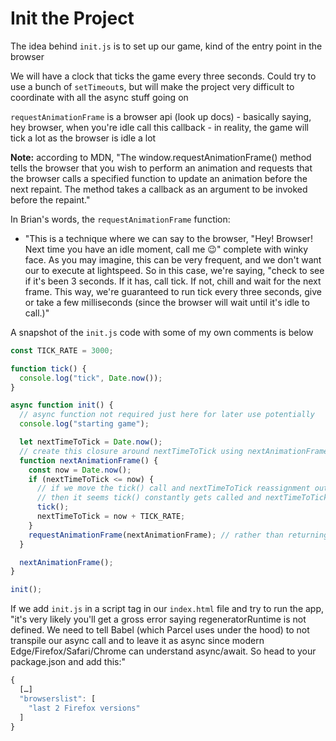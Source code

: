 # Init the Project

The idea behind `init.js` is to set up our game, kind of the entry point in the browser

We will have a clock that ticks the game every three seconds. Could try to use a bunch of `setTimeout`s, but will make the project very difficult to coordinate with all the async stuff going on

`requestAnimationFrame` is a browser api (look up docs) - basically saying, hey browser, when you're idle call this callback - in reality, the game will tick a lot as the browser is idle a lot

**Note:** according to MDN, "The window.requestAnimationFrame() method tells the browser that you wish to perform an animation and requests that the browser calls a specified function to update an animation before the next repaint. The method takes a callback as an argument to be invoked before the repaint."

In Brian's words, the `requestAnimationFrame` function:

- "This is a technique where we can say to the browser, "Hey! Browser! Next time you have an idle moment, call me 😉" complete with winky face. As you may imagine, this can be very frequent, and we don't want our to execute at lightspeed. So in this case, we're saying, "check to see if it's been 3 seconds. If it has, call tick. If not, chill and wait for the next frame. This way, we're guaranteed to run tick every three seconds, give or take a few milliseconds (since the browser will wait until it's idle to call.)"

A snapshot of the `init.js` code with some of my own comments is below

```js
const TICK_RATE = 3000;

function tick() {
  console.log("tick", Date.now());
}

async function init() {
  // async function not required just here for later use potentially
  console.log("starting game");

  let nextTimeToTick = Date.now();
  // create this closure around nextTimeToTick using nextAnimationFrame so that nextTimeToTick is still available to be updated
  function nextAnimationFrame() {
    const now = Date.now();
    if (nextTimeToTick <= now) {
      // if we move the tick() call and nextTimeToTick reassignment outside the if block
      // then it seems tick() constantly gets called and nextTimeToTick is constantly updated
      tick();
      nextTimeToTick = now + TICK_RATE;
    }
    requestAnimationFrame(nextAnimationFrame); // rather than returning nextAnimationFrame to create a closure, we call requestAnimationFrame with nextAnimationFrame passed in as a callback to be run whenever the browser is idle
  }

  nextAnimationFrame();
}

init();
```

If we add `init.js` in a script tag in our `index.html` file and try to run the app, "it's very likely you'll get a gross error saying regeneratorRuntime is not defined. We need to tell Babel (which Parcel uses under the hood) to not transpile our async call and to leave it as async since modern Edge/Firefox/Safari/Chrome can understand async/await. So head to your package.json and add this:"

```js
{
  […]
  "browserslist": [
    "last 2 Firefox versions"
  ]
}
```
